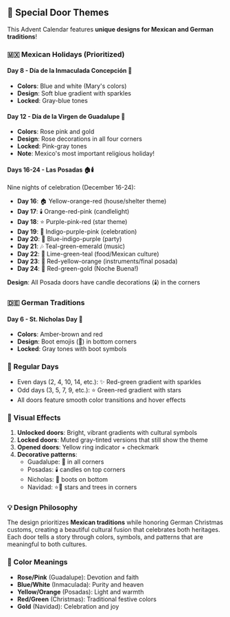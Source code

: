 ## 🎨 Special Door Themes

This Advent Calendar features **unique designs for Mexican and German traditions**!

### 🇲🇽 Mexican Holidays (Prioritized)

#### Day 8 - Día de la Inmaculada Concepción 🙏
- **Colors**: Blue and white (Mary's colors)
- **Design**: Soft blue gradient with sparkles
- **Locked**: Gray-blue tones

#### Day 12 - Día de la Virgen de Guadalupe 🌹
- **Colors**: Rose pink and gold
- **Design**: Rose decorations in all four corners
- **Locked**: Pink-gray tones
- **Note**: Mexico's most important religious holiday!

#### Days 16-24 - Las Posadas 🏠🕯️
Nine nights of celebration (December 16-24):
- **Day 16**: 🏠 Yellow-orange-red (house/shelter theme)
- **Day 17**: 🕯️ Orange-red-pink (candlelight)
- **Day 18**: ⭐ Purple-pink-red (star theme)
- **Day 19**: 🎊 Indigo-purple-pink (celebration)
- **Day 20**: 🎉 Blue-indigo-purple (party)
- **Day 21**: 🎶 Teal-green-emerald (music)
- **Day 22**: 🌮 Lime-green-teal (food/Mexican culture)
- **Day 23**: 🎺 Red-yellow-orange (instruments/final posada)
- **Day 24**: 🎁 Red-green-gold (Noche Buena!)

**Design**: All Posada doors have candle decorations (🕯️) in the corners

### 🇩🇪 German Traditions

#### Day 6 - St. Nicholas Day 🎅
- **Colors**: Amber-brown and red
- **Design**: Boot emojis (🥾) in bottom corners
- **Locked**: Gray tones with boot symbols

### 🎄 Regular Days

- Even days (2, 4, 10, 14, etc.): ✨ Red-green gradient with sparkles
- Odd days (3, 5, 7, 9, etc.): ⭐ Green-red gradient with stars
- All doors feature smooth color transitions and hover effects

### 🎨 Visual Effects

1. **Unlocked doors**: Bright, vibrant gradients with cultural symbols
2. **Locked doors**: Muted gray-tinted versions that still show the theme
3. **Opened doors**: Yellow ring indicator + checkmark
4. **Decorative patterns**: 
   - Guadalupe: 🌹 in all corners
   - Posadas: 🕯️ candles on top corners
   - Nicholas: 🥾 boots on bottom
   - Navidad: ⭐🎄 stars and trees in corners

### 💡 Design Philosophy

The design prioritizes **Mexican traditions** while honoring German Christmas customs, creating a beautiful cultural fusion that celebrates both heritages. Each door tells a story through colors, symbols, and patterns that are meaningful to both cultures.

### 🎯 Color Meanings

- **Rose/Pink** (Guadalupe): Devotion and faith
- **Blue/White** (Inmaculada): Purity and heaven
- **Yellow/Orange** (Posadas): Light and warmth
- **Red/Green** (Christmas): Traditional festive colors
- **Gold** (Navidad): Celebration and joy
